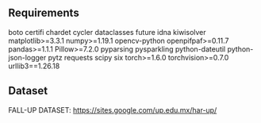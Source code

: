## Requirements
boto
certifi
chardet
cycler
dataclasses
future
idna
kiwisolver
matplotlib>=3.3.1
numpy>=1.19.1
opencv-python
openpifpaf>=0.11.7
pandas>=1.1.1
Pillow>=7.2.0
pyparsing
pysparkling
python-dateutil
python-json-logger
pytz
requests
scipy
six
torch>=1.6.0
torchvision>=0.7.0
urllib3==1.26.18

## Dataset
FALL-UP DATASET: https://sites.google.com/up.edu.mx/har-up/
